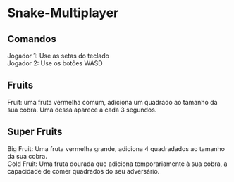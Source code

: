 # Snake-Multiplayer

## Comandos
  Jogador 1: Use as setas do teclado  
  Jogador 2: Use os botões WASD

## Fruits
Fruit: uma fruta vermelha comum, adiciona um quadrado ao tamanho da sua cobra. Uma dessa aparece a cada 3 segundos.
  
## Super Fruits
  Big Fruit: Uma fruta vermelha grande, adiciona 4 quadradados ao tamanho da sua cobra.  
  Gold Fruit: Uma fruta dourada que adiciona temporariamente à sua cobra, a capacidade de comer quadrados do seu adversário.
